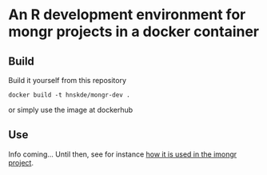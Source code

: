 # An R development environment for mongr projects in a docker container

## Build
Build it yourself from this repository
```
docker build -t hnskde/mongr-dev .
```

or simply use the image at dockerhub

## Use
Info coming... Until then, see for instance [how it is used in the imongr project](https://github.com/mong/imongr/blob/main/docker-compose.yml).

